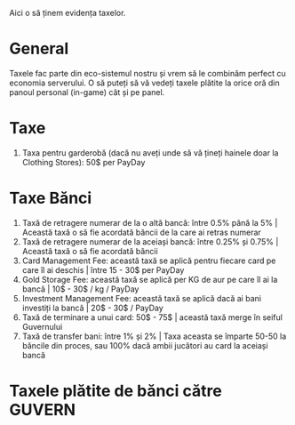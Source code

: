 Aici o să ținem evidența taxelor.

# General
Taxele fac parte din eco-sistemul nostru și vrem să le combinăm perfect cu economia serverului.
O să puteți să vă vedeți taxele plătite la orice oră din panoul personal (in-game) cât și pe panel.

# Taxe

1. Taxa pentru garderobă (dacă nu aveți unde să vă țineți hainele doar la Clothing Stores): 50$ per PayDay

# Taxe Bănci

1. Taxă de retragere numerar de la o altă bancă: între 0.5% până la 5% | Această taxă o să fie acordată băncii de la care ai retras numerar
2. Taxă de retragere numerar de la aceiași bancă: între 0.25% și 0.75% | Această taxă o să fie acordată băncii
3. Card Management Fee: această taxă se aplică pentru fiecare card pe care îl ai deschis | între 15 - 30$ per PayDay
4. Gold Storage Fee: această taxă se aplică per KG de aur pe care îl ai la bancă | 10$ - 30$ / kg / PayDay
5. Investment Management Fee: această taxă se aplică dacă ai bani investiți la bancă | 20$ - 30$ / PayDay
6. Taxă de terminare a unui card: 50$ - 75$ | această taxă merge în seiful Guvernului
7. Taxă de transfer bani: între 1% și 2% | Taxa aceasta se împarte 50-50 la băncile din proces, sau 100% dacă ambii jucători au card la aceiași bancă

#  Taxele plătite de bănci către GUVERN
